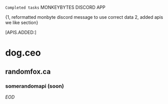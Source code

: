 `Completed tasks` MONKEYBYTES DISCORD APP

{1, reformatted monbyte discord message to use correct data
2, added apis we like section}

[APIS.ADDED:]
# dog.ceo
## randomfox.ca
### somerandomapi (soon)

_EOD_